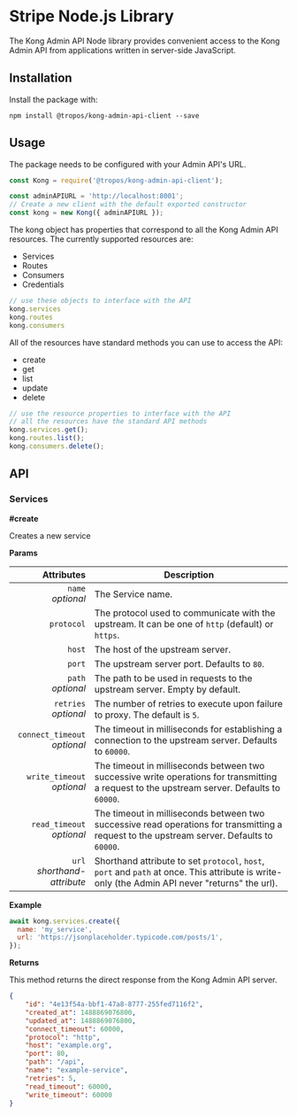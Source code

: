 # Stripe Node.js Library

The Kong Admin API Node library provides convenient access to the Kong Admin API from
applications written in server-side JavaScript.

## Installation

Install the package with:

    npm install @tropos/kong-admin-api-client --save

## Usage

The package needs to be configured with your Admin API's URL.

```javascript
const Kong = require('@tropos/kong-admin-api-client');

const adminAPIURL = 'http://localhost:8001';
// Create a new client with the default exported constructor
const kong = new Kong({ adminAPIURL });
```

The kong object has properties that correspond to all the Kong Admin API resources.
The currently supported resources are:

- Services
- Routes
- Consumers
- Credentials

```javascript
// use these objects to interface with the API
kong.services
kong.routes
kong.consumers
```

All of the resources have standard methods you can use to access the API:

- create
- get
- list
- update
- delete

```javascript
// use the resource properties to interface with the API
// all the resources have the standard API methods
kong.services.get();
kong.routes.list();
kong.consumers.delete();
```

## API

### Services
**#create**

Creates a new service

**Params**

<table><thead>
<tr>
<th style="text-align: right">Attributes</th>
<th>Description</th>
</tr>
</thead><tbody>
<tr>
<td style="text-align: right"><code>name</code> <br><em>optional</em></td>
<td>The Service name.</td>
</tr>
<tr>
<td style="text-align: right"><code>protocol</code></td>
<td>The protocol used to communicate with the upstream. It can be one of <code>http</code> (default) or <code>https</code>.</td>
</tr>
<tr>
<td style="text-align: right"><code>host</code></td>
<td>The host of the upstream server.</td>
</tr>
<tr>
<td style="text-align: right"><code>port</code></td>
<td>The upstream server port. Defaults to <code>80</code>.</td>
</tr>
<tr>
<td style="text-align: right"><code>path</code><br><em>optional</em></td>
<td>The path to be used in requests to the upstream server. Empty by default.</td>
</tr>
<tr>
<td style="text-align: right"><code>retries</code><br><em>optional</em></td>
<td>The number of retries to execute upon failure to proxy. The default is <code>5</code>.</td>
</tr>
<tr>
<td style="text-align: right"><code>connect_timeout</code><br><em>optional</em></td>
<td>The timeout in milliseconds for establishing a connection to the upstream server. Defaults to <code>60000</code>.</td>
</tr>
<tr>
<td style="text-align: right"><code>write_timeout</code><br><em>optional</em></td>
<td>The timeout in milliseconds between two successive write operations for transmitting a request to the upstream server. Defaults to <code>60000</code>.</td>
</tr>
<tr>
<td style="text-align: right"><code>read_timeout</code><br><em>optional</em></td>
<td>The timeout in milliseconds between two successive read operations for transmitting a request to the upstream server. Defaults to <code>60000</code>.</td>
</tr>
<tr>
<td style="text-align: right"><code>url</code><br><em>shorthand-attribute</em></td>
<td>Shorthand attribute to set <code>protocol</code>, <code>host</code>, <code>port</code> and <code>path</code> at once. This attribute is write-only (the Admin API never "returns" the url).</td>
</tr>
</tbody></table>

**Example**
```javascript
await kong.services.create({
  name: 'my_service',
  url: 'https://jsonplaceholder.typicode.com/posts/1',
});
```

**Returns**

This method returns the direct response from the Kong Admin API server.
```json
{
    "id": "4e13f54a-bbf1-47a8-8777-255fed7116f2",
    "created_at": 1488869076800,
    "updated_at": 1488869076800,
    "connect_timeout": 60000,
    "protocol": "http",
    "host": "example.org",
    "port": 80,
    "path": "/api",
    "name": "example-service",
    "retries": 5,
    "read_timeout": 60000,
    "write_timeout": 60000
}
```
